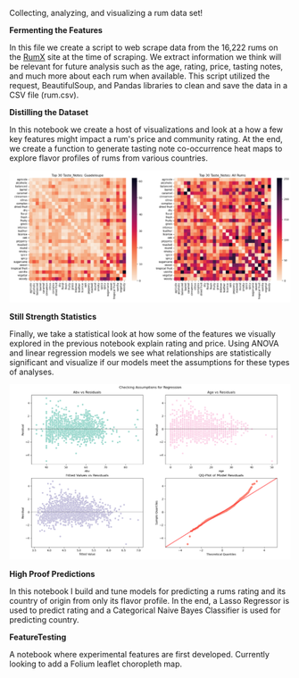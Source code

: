 Collecting, analyzing, and visualizing a rum data set!

**Fermenting the Features**

In this file we create a script to web scrape data from the 16,222 rums on the [RumX](https://www.rum-x.com/) site at the time of scraping. We extract information we think will be relevant for future analysis such as the age, rating, price, tasting notes, and much more about each rum when available. This script utilized the request, BeautifulSoup, and Pandas libraries to clean and save the data in a CSV file (rum.csv).

**Distilling the Dataset**

In this notebook we create a host of visualizations and look at a how a few key features might impact a rum's price and community rating. At the end, we create a function to generate tasting note co-occurrence heat maps to explore flavor profiles of rums from various countries. 

![Alt text](https://github.com/aha1994/Running-a-Rum-Regression/blob/main/Pictures/HeatMapCompare.png)

**Still Strength Statistics**

Finally, we take a statistical look at how some of the features we visually explored in the previous notebook explain rating and price. Using ANOVA and linear regression models we see what relationships are statistically significant and visualize if our models meet the assumptions for these types of analyses.

![Alt text](https://github.com/aha1994/Running-a-Rum-Regression/blob/main/Pictures/Regression.png)


**High Proof Predictions**

In this notebook I build and tune models for predicting a rums rating and its country of origin from only its flavor profile. In the end, a Lasso Regressor is used to predict rating and a Categorical Naive Bayes Classifier is used for predicting country.


**FeatureTesting**

A notebook where experimental features are first developed. Currently looking to add a Folium leaflet choropleth map.